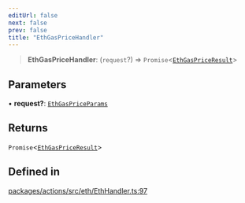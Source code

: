 ```yaml
---
editUrl: false
next: false
prev: false
title: "EthGasPriceHandler"
---
```


> **EthGasPriceHandler**: (`request`?) => `Promise`\<[`EthGasPriceResult`](/reference/tevm/actions/type-aliases/ethgaspriceresult/)\>

## Parameters

• **request?**: [`EthGasPriceParams`](/reference/tevm/actions/type-aliases/ethgaspriceparams/)

## Returns

`Promise`\<[`EthGasPriceResult`](/reference/tevm/actions/type-aliases/ethgaspriceresult/)\>

## Defined in

[packages/actions/src/eth/EthHandler.ts:97](https://github.com/qbzzt/tevm-monorepo/blob/main/packages/actions/src/eth/EthHandler.ts#L97)
